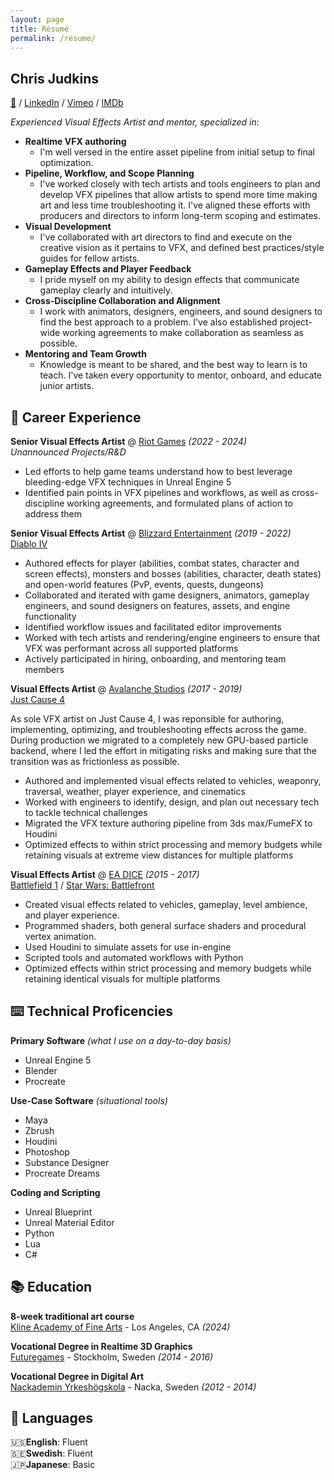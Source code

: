 ```yaml
---
layout: page
title: Résumé
permalink: /resume/
---
```


## Chris Judkins

[📩](mailto:mail@cjudkins.com) / [LinkedIn](https://www.linkedin.com/in/chrisjudkins) / [Vimeo](https://www.vimeo.com/chrisjudkins) / [IMDb](https://www.imdb.com/name/nm9874493/)

*Experienced Visual Effects Artist and mentor, specialized in:*

- **Realtime VFX authoring**
	- I'm well versed in the entire asset pipeline from initial setup to final optimization.
- **Pipeline, Workflow, and Scope Planning**
	- I've worked closely with tech artists and tools engineers to plan and develop VFX pipelines that allow artists to spend more time making art and less time troubleshooting it. I've aligned these efforts with producers and directors to inform long-term scoping and estimates.
- **Visual Development**
	- I've collaborated with art directors to find and execute on the creative vision as it pertains to VFX, and defined best practices/style guides for fellow artists.
- **Gameplay Effects and Player Feedback**
	- I pride myself on my ability to design effects that communicate gameplay clearly and intuitively.
- **Cross-Discipline Collaboration and Alignment**
	- I work with animators, designers, engineers, and sound designers to find the best approach to a problem. I've also established project-wide working agreements to make collaboration as seamless as possible.
- **Mentoring and Team Growth**
	- Knowledge is meant to be shared, and the best way to learn is to teach. I've taken every opportunity to mentor, onboard, and educate junior artists.

## 💼 Career Experience 

**Senior Visual Effects Artist** @ [Riot Games](https://www.riotgames.com) *(2022 - 2024)* <br />
*Unannounced Projects/R&D*

- Led efforts to help game teams understand how to best leverage bleeding-edge VFX techniques in Unreal Engine 5  
- Identified pain points in VFX pipelines and workflows, as well as cross-discipline working agreements, and formulated plans of action to address them

**Senior Visual Effects Artist** @ [Blizzard Entertainment](https://www.blizzard.com) *(2019 - 2022)* <br />
[Diablo IV](https://youtu.be/7RdDpqCmjb4?si=QF0jTpBrPsPBNQ4v)

- Authored effects for player (abilities, combat states, character and screen effects), monsters and bosses (abilities, character, death states) and open-world features (PvP, events, quests, dungeons)  
- Collaborated and iterated with game designers, animators, gameplay engineers, and sound designers on features, assets, and engine functionality  
- Identified workflow issues and facilitated editor improvements
- Worked with tech artists and rendering/engine engineers to ensure that VFX was performant across all supported platforms
- Actively participated in hiring, onboarding, and mentoring team members

**Visual Effects Artist** @ [Avalanche Studios](https://www.avalanchestudios.com) *(2017 - 2019)* <br />
[Just Cause 4](https://www.youtube.com/watch?v=Lfek7Kcq16g)

As sole VFX artist on Just Cause 4, I was reponsible for authoring, implementing, optimizing, and troubleshooting effects across the game. During production we migrated to a completely new GPU-based particle backend, where I led the effort in mitigating risks and making sure that the transition was as frictionless as possible.  

- Authored and implemented visual effects related to vehicles, weaponry, traversal, weather, player experience, and cinematics  
- Worked with engineers to identify, design, and plan out necessary tech to tackle technical challenges  
- Migrated the VFX texture authoring pipeline from 3ds max/FumeFX to Houdini  
- Optimized effects to within strict processing and memory budgets while retaining visuals at extreme view distances for multiple platforms

**Visual Effects Artist** @ [EA DICE](https://www.dice.se) *(2015 - 2017)* <br />
[Battlefield 1](https://www.youtube.com/watch?v=c7nRTF2SowQ) / [Star Wars: Battlefront](https://www.youtube.com/watch?v=J48gd0GZGWk)

- Created visual effects related to vehicles, gameplay, level ambience, and player experience.  
- Programmed shaders, both general surface shaders and procedural vertex animation.  
- Used Houdini to simulate assets for use in-engine  
- Scripted tools and automated workflows with Python  
- Optimized effects within strict processing and memory budgets while retaining identical visuals for multiple platforms

## ⌨️ Technical Proficencies

**Primary Software** *(what I use on a day-to-day basis)*

- Unreal Engine 5
- Blender
- Procreate

**Use-Case Software** *(situational tools)*

- Maya
- Zbrush
- Houdini
- Photoshop
- Substance Designer
- Procreate Dreams

**Coding and Scripting**

- Unreal Blueprint
- Unreal Material Editor
- Python
- Lua
- C#

## 📚 Education

**8-week traditional art course** <br />
[Kline Academy of Fine Arts](https://www.klineacademy.com) - Los Angeles, CA *(2024)*

**Vocational Degree in Realtime 3D Graphics** <br />
[Futuregames](https://futuregames.se) - Stockholm, Sweden *(2014 - 2016)*

**Vocational Degree in Digital Art** <br />
[Nackademin Yrkeshögskola](https://nackademin.se) - Nacka, Sweden *(2012 - 2014)*

## 💬 Languages

🇺🇸**English**: Fluent <br />
🇸🇪**Swedish**: Fluent <br />
🇯🇵**Japanese**: Basic <br />